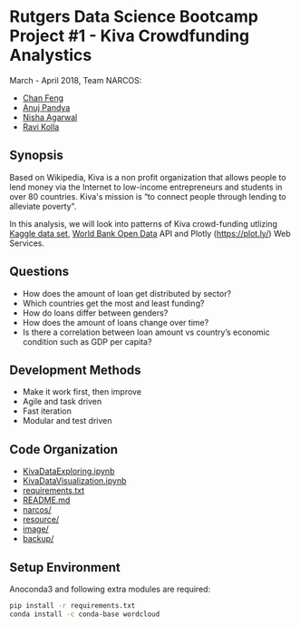 # Rutgers Data Science Bootcamp Project #1 - Kiva Crowdfunding Analystics

March - April 2018, Team NARCOS:

- [Chan Feng](https://github.com/feng443)
- [Anuj Pandya](https://github.com/anujpandya3105)
- [Nisha Agarwal](https://github.com/agarwan1)
- [Ravi Kolla](https://github.com/ravikanth-kolla)

## Synopsis
Based on Wikipedia, Kiva is a non profit organization that allows people to lend money via the Internet to low-income entrepreneurs and students in over 80 countries. Kiva's mission is “to connect people through lending to alleviate poverty".

In this analysis, we will look into patterns of Kiva crowd-funding utlizing [Kaggle data set](https://www.kaggle.com/kiva/data-science-for-good-kiva-crowdfunding), [World Bank Open Data](https://data.worldbank.org/) API and Plotly (https://plot.ly/) Web Services.

## Questions

- How does the amount of loan get distributed by sector?
- Which countries get the most and least funding?
- How do loans differ between genders?
- How does the amount of loans change over time?
- Is there a correlation between loan amount vs country’s economic condition such as GDP per capita?

## Development Methods

- Make it work first, then improve
- Agile and task driven
- Fast iteration
- Modular and test driven

## Code Organization

* [KivaDataExploring.ipynb](KivaDataExploring.ipynb)
* [KivaDataVisualization.ipynb](KivaDataVisualization.ipynb)
* [requirements.txt](requirements.txt)
* [README.md](README.md)
* [narcos/](narcos/)
* [resource/](resource/)
* [image/](image/)
* [backup/](backup/)

## Setup Environment

Anoconda3 and following extra modules are required:

```bash
pip install -r requirements.txt
conda install -c conda-base wordcloud
```

